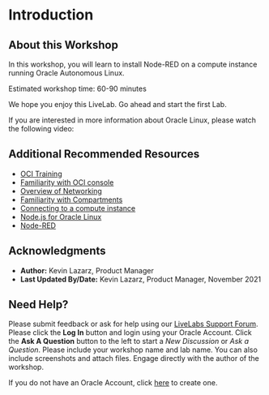 
# Introduction

## About this Workshop

In this workshop, you will learn to install Node-RED on a compute instance running Oracle Autonomous Linux.

Estimated workshop time: 60-90 minutes

We hope you enjoy this LiveLab. Go ahead and start the first Lab.


If you are interested in more information about Oracle Linux, please watch the following video:

[](videohub:1_mlwioaoh:medium) 

## Additional Recommended Resources

* [OCI Training](https://cloud.oracle.com/en_US/iaas/training)
* [Familiarity with OCI console](https://docs.us-phoenix-1.oraclecloud.com/Content/GSG/Concepts/console.htm)
* [Overview of Networking](https://docs.us-phoenix-1.oraclecloud.com/Content/Network/Concepts/overview.htm)
* [Familiarity with Compartments](https://docs.us-phoenix-1.oraclecloud.com/Content/GSG/Concepts/concepts.htm)
* [Connecting to a compute instance](https://docs.us-phoenix-1.oraclecloud.com/Content/Compute/Tasks/accessinginstance.htm)
* [Node.js for Oracle Linux](https://yum.oracle.com/oracle-linux-nodejs.html#InstallingNodeOnOL7)
* [Node-RED](https://nodered.org/)


## Acknowledgments

* **Author:** Kevin Lazarz, Product Manager
* **Last Updated By/Date:** Kevin Lazarz, Product Manager, November 2021

## Need Help?
Please submit feedback or ask for help using our [LiveLabs Support Forum](https://community.oracle.com/tech/developers/categories/ebs-on-oci-automation). Please click the **Log In** button and login using your Oracle Account. Click the **Ask A Question** button to the left to start a *New Discussion* or *Ask a Question*.  Please include your workshop name and lab name.  You can also include screenshots and attach files.  Engage directly with the author of the workshop.

If you do not have an Oracle Account, click [here](https://profile.oracle.com/myprofile/account/create-account.jspx) to create one.
